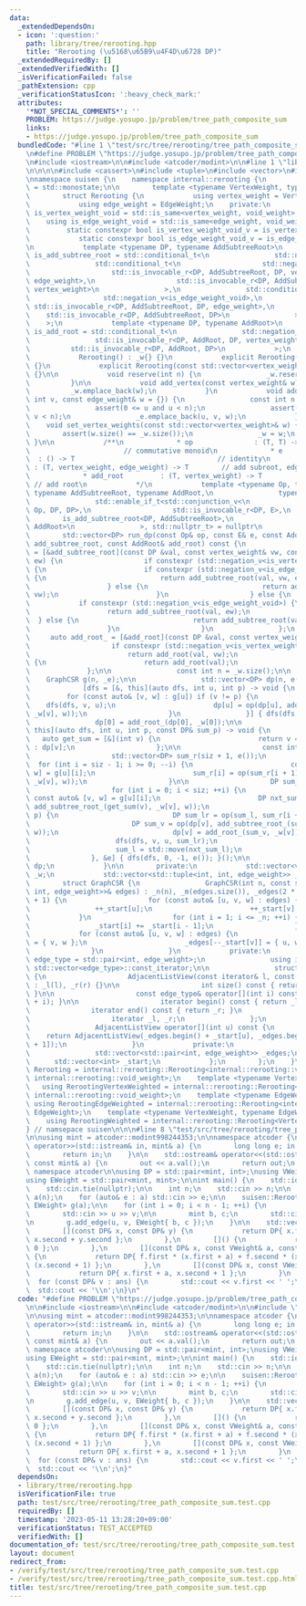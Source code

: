 ```yaml
---
data:
  _extendedDependsOn:
  - icon: ':question:'
    path: library/tree/rerooting.hpp
    title: "Rerooting (\u5168\u65B9\u4F4D\u6728 DP)"
  _extendedRequiredBy: []
  _extendedVerifiedWith: []
  _isVerificationFailed: false
  _pathExtension: cpp
  _verificationStatusIcon: ':heavy_check_mark:'
  attributes:
    '*NOT_SPECIAL_COMMENTS*': ''
    PROBLEM: https://judge.yosupo.jp/problem/tree_path_composite_sum
    links:
    - https://judge.yosupo.jp/problem/tree_path_composite_sum
  bundledCode: "#line 1 \"test/src/tree/rerooting/tree_path_composite_sum.test.cpp\"\
    \n#define PROBLEM \"https://judge.yosupo.jp/problem/tree_path_composite_sum\"\n\
    \n#include <iostream>\n\n#include <atcoder/modint>\n\n#line 1 \"library/tree/rerooting.hpp\"\
    \n\n\n\n#include <cassert>\n#include <tuple>\n#include <vector>\n#include <variant>\n\
    \nnamespace suisen {\n    namespace internal::rerooting {\n        using void_weight\
    \ = std::monostate;\n\n        template <typename VertexWeight, typename EdgeWeight>\n\
    \        struct Rerooting {\n            using vertex_weight = VertexWeight;\n\
    \            using edge_weight = EdgeWeight;\n    private:\n            using\
    \ is_vertex_weight_void = std::is_same<vertex_weight, void_weight>;\n        \
    \    using is_edge_weight_void = std::is_same<edge_weight, void_weight>;\n   \
    \         static constexpr bool is_vertex_weight_void_v = is_vertex_weight_void::value;\n\
    \            static constexpr bool is_edge_weight_void_v = is_edge_weight_void::value;\n\
    \n            template <typename DP, typename AddSubtreeRoot>\n            using\
    \ is_add_subtree_root = std::conditional_t<\n                std::negation_v<is_vertex_weight_void>,\n\
    \                std::conditional_t<\n                    std::negation_v<is_edge_weight_void>,\n\
    \                    std::is_invocable_r<DP, AddSubtreeRoot, DP, vertex_weight,\
    \ edge_weight>,\n                    std::is_invocable_r<DP, AddSubtreeRoot, DP,\
    \ vertex_weight>\n                >,\n                std::conditional_t<\n  \
    \                  std::negation_v<is_edge_weight_void>,\n                   \
    \ std::is_invocable_r<DP, AddSubtreeRoot, DP, edge_weight>,\n                \
    \    std::is_invocable_r<DP, AddSubtreeRoot, DP>\n                >\n        \
    \    >;\n            template <typename DP, typename AddRoot>\n            using\
    \ is_add_root = std::conditional_t<\n                std::negation_v<is_vertex_weight_void>,\n\
    \                std::is_invocable_r<DP, AddRoot, DP, vertex_weight>,\n      \
    \          std::is_invocable_r<DP, AddRoot, DP>\n            >;\n    public:\n\
    \            Rerooting() : _w{} {}\n            explicit Rerooting(int n) : _w(n)\
    \ {}\n            explicit Rerooting(const std::vector<vertex_weight>& w) : _w(w)\
    \ {}\n\n            void reserve(int n) {\n                _w.reserve(n);\n  \
    \          }\n\n            void add_vertex(const vertex_weight& w) {\n      \
    \          _w.emplace_back(w);\n            }\n            void add_edge(int u,\
    \ int v, const edge_weight& w = {}) {\n                const int n = _w.size();\n\
    \                assert(0 <= u and u < n);\n                assert(0 <= v and\
    \ v < n);\n                _e.emplace_back(u, v, w);\n            }\n        \
    \    void set_vertex_weights(const std::vector<vertex_weight>& w) {\n        \
    \        assert(w.size() == _w.size());\n                _w = w;\n           \
    \ }\n\n            /**\n             * op               : (T, T) -> T        \
    \                       // commutative monoid\n             * e              \
    \  : () -> T                                   // identity\n             * add_subtree_root\
    \ : (T, vertex_weight, edge_weight) -> T        // add subroot, edge to parent\n\
    \             * add_root         : (T, vertex_weight) -> T                   \
    \ // add root\n            */\n            template <typename Op, typename E,\
    \ typename AddSubtreeRoot, typename AddRoot,\n                typename DP = std::decay_t<std::invoke_result_t<E>>,\n\
    \                std::enable_if_t<std::conjunction_v<\n                    std::is_invocable_r<DP,\
    \ Op, DP, DP>,\n                    std::is_invocable_r<DP, E>,\n            \
    \        is_add_subtree_root<DP, AddSubtreeRoot>,\n                    is_add_root<DP,\
    \ AddRoot>\n                >, std::nullptr_t> = nullptr\n            >\n    \
    \        std::vector<DP> run_dp(const Op& op, const E& e, const AddSubtreeRoot&\
    \ add_subtree_root, const AddRoot& add_root) const {\n                auto add_subtree_root_\
    \ = [&add_subtree_root](const DP &val, const vertex_weight& vw, const edge_weight&\
    \ ew) {\n                    if constexpr (std::negation_v<is_vertex_weight_void>)\
    \ {\n                        if constexpr (std::negation_v<is_edge_weight_void>)\
    \ {\n                            return add_subtree_root(val, vw, ew);\n     \
    \                   } else {\n                            return add_subtree_root(val,\
    \ vw);\n                        }\n                    } else {\n            \
    \            if constexpr (std::negation_v<is_edge_weight_void>) {\n         \
    \                   return add_subtree_root(val, ew);\n                      \
    \  } else {\n                            return add_subtree_root(val);\n     \
    \                   }\n                    }\n                };\n           \
    \     auto add_root_ = [&add_root](const DP &val, const vertex_weight& vw) {\n\
    \                    if constexpr (std::negation_v<is_vertex_weight_void>) {\n\
    \                        return add_root(val, vw);\n                    } else\
    \ {\n                        return add_root(val);\n                    }\n  \
    \              };\n\n                const int n = _w.size();\n\n            \
    \    GraphCSR g(n, _e);\n\n                std::vector<DP> dp(n, e());\n\n   \
    \             [dfs = [&, this](auto dfs, int u, int p) -> void {\n           \
    \         for (const auto& [v, w] : g[u]) if (v != p) {\n                    \
    \    dfs(dfs, v, u);\n                        dp[u] = op(dp[u], add_subtree_root_(dp[v],\
    \ _w[v], w));\n                    }\n                }] { dfs(dfs, 0, -1); }();\n\
    \                dp[0] = add_root_(dp[0], _w[0]);\n\n                [dfs = [&,\
    \ this](auto dfs, int u, int p, const DP& sum_p) -> void {\n                 \
    \   auto get_sum = [&](int v) {\n                        return v == p ? sum_p\
    \ : dp[v];\n                    };\n\n                    const int siz = g[u].size();\n\
    \                    std::vector<DP> sum_r(siz + 1, e());\n                  \
    \  for (int i = siz - 1; i >= 0; --i) {\n                        const auto& [v,\
    \ w] = g[u][i];\n                        sum_r[i] = op(sum_r[i + 1], add_subtree_root_(get_sum(v),\
    \ _w[v], w));\n                    }\n\n                    DP sum_l = e();\n\
    \                    for (int i = 0; i < siz; ++i) {\n                       \
    \ const auto& [v, w] = g[u][i];\n                        DP nxt_sum_l = op(sum_l,\
    \ add_subtree_root_(get_sum(v), _w[v], w));\n                        if (v !=\
    \ p) {\n                            DP sum_lr = op(sum_l, sum_r[i + 1]);\n   \
    \                         DP sum_v = op(dp[v], add_subtree_root_(sum_lr, _w[u],\
    \ w));\n                            dp[v] = add_root_(sum_v, _w[v]);\n       \
    \                     dfs(dfs, v, u, sum_lr);\n                        }\n   \
    \                     sum_l = std::move(nxt_sum_l);\n                    }\n \
    \               }, &e] { dfs(dfs, 0, -1, e()); }();\n\n                return\
    \ dp;\n            }\n\n        private:\n            std::vector<vertex_weight>\
    \ _w;\n            std::vector<std::tuple<int, int, edge_weight>> _e;\n\n    \
    \        struct GraphCSR {\n                GraphCSR(int n, const std::vector<std::tuple<int,\
    \ int, edge_weight>>& edges) : _n(n), _m(edges.size()), _edges(2 * _m), _start(_n\
    \ + 1) {\n                    for (const auto& [u, v, w] : edges) {\n        \
    \                ++_start[u];\n                        ++_start[v];\n        \
    \            }\n                    for (int i = 1; i <= _n; ++i) {\n        \
    \                _start[i] += _start[i - 1];\n                    }\n        \
    \            for (const auto& [u, v, w] : edges) {\n                        _edges[--_start[u]]\
    \ = { v, w };\n                        _edges[--_start[v]] = { u, w };\n     \
    \               }\n                }\n            private:\n                using\
    \ edge_type = std::pair<int, edge_weight>;\n                using iterator = typename\
    \ std::vector<edge_type>::const_iterator;\n\n                struct AdjacentListView\
    \ {\n                    AdjacentListView(const iterator& l, const iterator& r)\
    \ : _l(l), _r(r) {}\n\n                    int size() const { return _r - _l;\
    \ }\n\n                    const edge_type& operator[](int i) const { return *(_l\
    \ + i); }\n\n                    iterator begin() const { return _l; }\n     \
    \               iterator end() const { return _r; }\n                private:\n\
    \                    iterator _l, _r;\n                };\n            public:\n\
    \                AdjacentListView operator[](int u) const {\n                \
    \    return AdjacentListView(_edges.begin() + _start[u], _edges.begin() + _start[u\
    \ + 1]);\n                }\n            private:\n                int _n, _m;\n\
    \                std::vector<std::pair<int, edge_weight>> _edges;\n          \
    \      std::vector<int> _start;\n            };\n        };\n    }\n    using\
    \ Rerooting = internal::rerooting::Rerooting<internal::rerooting::void_weight,\
    \ internal::rerooting::void_weight>;\n    template <typename VertexWeight>\n \
    \   using RerootingVertexWeighted = internal::rerooting::Rerooting<VertexWeight,\
    \ internal::rerooting::void_weight>;\n    template <typename EdgeWeight>\n   \
    \ using RerootingEdgeWeighted = internal::rerooting::Rerooting<internal::rerooting::void_weight,\
    \ EdgeWeight>;\n    template <typename VertexWeight, typename EdgeWeighted>\n\
    \    using RerootingWeighted = internal::rerooting::Rerooting<VertexWeight, EdgeWeighted>;\n\
    } // namsepace suisen\n\n\n#line 8 \"test/src/tree/rerooting/tree_path_composite_sum.test.cpp\"\
    \n\nusing mint = atcoder::modint998244353;\n\nnamespace atcoder {\n    std::istream&\
    \ operator>>(std::istream& in, mint& a) {\n        long long e; in >> e; a = e;\n\
    \        return in;\n    }\n\n    std::ostream& operator<<(std::ostream& out,\
    \ const mint& a) {\n        out << a.val();\n        return out;\n    }\n} //\
    \ namespace atcoder\n\nusing DP = std::pair<mint, int>;\nusing VWeight = mint;\n\
    using EWeight = std::pair<mint, mint>;\n\nint main() {\n    std::ios::sync_with_stdio(false);\n\
    \    std::cin.tie(nullptr);\n\n    int n;\n    std::cin >> n;\n\n    std::vector<VWeight>\
    \ a(n);\n    for (auto& e : a) std::cin >> e;\n\n    suisen::RerootingWeighted<VWeight,\
    \ EWeight> g(a);\n\n    for (int i = 0; i < n - 1; ++i) {\n        int u, v;\n\
    \        std::cin >> u >> v;\n\n        mint b, c;\n        std::cin >> b >> c;\n\
    \n        g.add_edge(u, v, EWeight{ b, c });\n    }\n\n    std::vector ans = g.run_dp(\n\
    \        [](const DP& x, const DP& y) {\n            return DP{ x.first + y.first,\
    \ x.second + y.second };\n        },\n        []() {\n            return DP{ 0,\
    \ 0 };\n        },\n        [](const DP& x, const VWeight& a, const EWeight& f)\
    \ {\n            return DP{ f.first * (x.first + a) + f.second * (x.second + 1),\
    \ (x.second + 1) };\n        },\n        [](const DP& x, const VWeight& a) {\n\
    \            return DP{ x.first + a, x.second + 1 };\n        }\n    );\n\n  \
    \  for (const DP& v : ans) {\n        std::cout << v.first << ' ';\n    }\n  \
    \  std::cout << '\\n';\n}\n"
  code: "#define PROBLEM \"https://judge.yosupo.jp/problem/tree_path_composite_sum\"\
    \n\n#include <iostream>\n\n#include <atcoder/modint>\n\n#include \"library/tree/rerooting.hpp\"\
    \n\nusing mint = atcoder::modint998244353;\n\nnamespace atcoder {\n    std::istream&\
    \ operator>>(std::istream& in, mint& a) {\n        long long e; in >> e; a = e;\n\
    \        return in;\n    }\n\n    std::ostream& operator<<(std::ostream& out,\
    \ const mint& a) {\n        out << a.val();\n        return out;\n    }\n} //\
    \ namespace atcoder\n\nusing DP = std::pair<mint, int>;\nusing VWeight = mint;\n\
    using EWeight = std::pair<mint, mint>;\n\nint main() {\n    std::ios::sync_with_stdio(false);\n\
    \    std::cin.tie(nullptr);\n\n    int n;\n    std::cin >> n;\n\n    std::vector<VWeight>\
    \ a(n);\n    for (auto& e : a) std::cin >> e;\n\n    suisen::RerootingWeighted<VWeight,\
    \ EWeight> g(a);\n\n    for (int i = 0; i < n - 1; ++i) {\n        int u, v;\n\
    \        std::cin >> u >> v;\n\n        mint b, c;\n        std::cin >> b >> c;\n\
    \n        g.add_edge(u, v, EWeight{ b, c });\n    }\n\n    std::vector ans = g.run_dp(\n\
    \        [](const DP& x, const DP& y) {\n            return DP{ x.first + y.first,\
    \ x.second + y.second };\n        },\n        []() {\n            return DP{ 0,\
    \ 0 };\n        },\n        [](const DP& x, const VWeight& a, const EWeight& f)\
    \ {\n            return DP{ f.first * (x.first + a) + f.second * (x.second + 1),\
    \ (x.second + 1) };\n        },\n        [](const DP& x, const VWeight& a) {\n\
    \            return DP{ x.first + a, x.second + 1 };\n        }\n    );\n\n  \
    \  for (const DP& v : ans) {\n        std::cout << v.first << ' ';\n    }\n  \
    \  std::cout << '\\n';\n}"
  dependsOn:
  - library/tree/rerooting.hpp
  isVerificationFile: true
  path: test/src/tree/rerooting/tree_path_composite_sum.test.cpp
  requiredBy: []
  timestamp: '2023-05-11 13:28:20+09:00'
  verificationStatus: TEST_ACCEPTED
  verifiedWith: []
documentation_of: test/src/tree/rerooting/tree_path_composite_sum.test.cpp
layout: document
redirect_from:
- /verify/test/src/tree/rerooting/tree_path_composite_sum.test.cpp
- /verify/test/src/tree/rerooting/tree_path_composite_sum.test.cpp.html
title: test/src/tree/rerooting/tree_path_composite_sum.test.cpp
---
```

